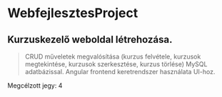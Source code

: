 # WebfejlesztesProject
## Kurzuskezelő weboldal létrehozása.


> CRUD műveletek megvalósítása (kurzus felvétele, kurzusok megtekintése, kurzusok szerkesztése, kurzus törlése) MySQL adatbázissal.
> Angular frontend keretrendszer használata UI-hoz.

Megcélzott jegy: 4

